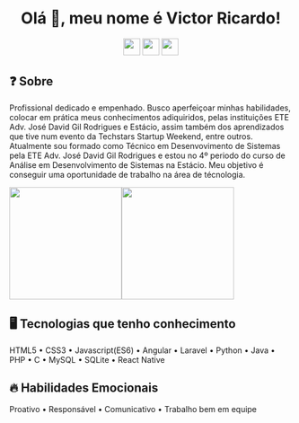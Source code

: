 <h1 align="center">Olá 👋, meu nome é Victor Ricardo!</h1>

<div style="display: inline_block" align="center">
    <a href="https://www.linkedin.com/in/victor-ricardo-oliveira-nunes-a631a9248?lipi=urn%3Ali%3Apage%3Ad_flagship3_profile_view_base_contact_details%3BjWSQLz57Sjub6ZL%2BbslK8Q%3D%3D" target="_blank">
      <img height="30" max-width="100%" src="https://img.shields.io/badge/-LinkedIn-F23030?style=for-the-badge&logo=linkedin&logoColor=white" target="_blank"></a>
    <a href="https://instagram.com/victoroliver_rick" target="_blank">
      <img height="30" max-width="100%" src="https://img.shields.io/badge/-Instagram-F23030?style=for-the-badge&logo=instagram&logoColor=white" target="_blank"></a>
    <a href = "mailto:victoroliv2004@gmail.com">
      <img height="30" max-width="100%" src="https://img.shields.io/badge/Gmail-F23030?style=for-the-badge&logo=gmail&logoColor=white" target="_blank"></a>
</div>


## ❓ Sobre 

Profissional dedicado e empenhado. Busco aperfeiçoar minhas habilidades, colocar em prática meus conhecimentos adiquiridos, pelas instituições ETE Adv. José David Gil Rodrigues e Estácio, assim também dos aprendizados que tive num evento da Techstars Startup Weekend, entre outros. Atualmente sou formado como Técnico em Desenvovimento de Sistemas pela ETE Adv. José David Gil Rodrigues e estou no 4º periodo do curso de Análise em Desenvolvimento de Sistemas na Estácio. Meu objetivo é conseguir uma oportunidade de trabalho na área de técnologia.  

<div align="center">
  <div style="display: flex;">
    <img height="200" max-width="500" src="https://github-readme-stats.vercel.app/api/top-langs/?username=vitchin&layout=compact&show_icons=true&title_color=ffffff&icon_color=34abeb&text_color=daf7dc&bg_color=151515" style="vertical-align: top;" />
    <img height="200" max-width="500" src="https://github-readme-stats.vercel.app/api?username=vitchin&show_icons=true&title_color=ffffff&icon_color=34abeb&text_color=daf7dc&bg_color=151515" />
  </div>
</div>
    
## 🖥️ Tecnologias que tenho conhecimento
HTML5 • CSS3 • Javascript(ES6) • Angular • Laravel • Python • Java • PHP • C • MySQL • SQLite • React Native

## 🔥 Habilidades Emocionais
Proativo • Responsável • Comunicativo • Trabalho bem em equipe
